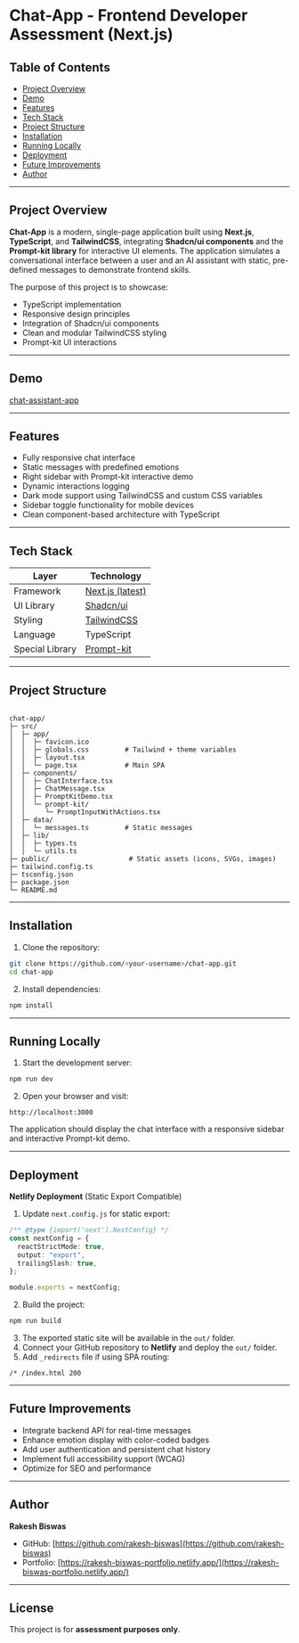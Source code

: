 
# Chat-App - Frontend Developer Assessment (Next.js)


## Table of Contents
- [Project Overview](#project-overview)
- [Demo](#demo)
- [Features](#features)
- [Tech Stack](#tech-stack)
- [Project Structure](#project-structure)
- [Installation](#installation)
- [Running Locally](#running-locally)
- [Deployment](#deployment)
- [Future Improvements](#future-improvements)
- [Author](#author)

---

## Project Overview

**Chat-App** is a modern, single-page application built using **Next.js**, **TypeScript**, and **TailwindCSS**, integrating **Shadcn/ui components** and the **Prompt-kit library** for interactive UI elements. The application simulates a conversational interface between a user and an AI assistant with static, pre-defined messages to demonstrate frontend skills.

The purpose of this project is to showcase:

- TypeScript implementation
- Responsive design principles
- Integration of Shadcn/ui components
- Clean and modular TailwindCSS styling
- Prompt-kit UI interactions

---

## Demo

[chat-assistant-app](https://chat-assistant-app.netlify.app/)

---

## Features

- Fully responsive chat interface
- Static messages with predefined emotions
- Right sidebar with Prompt-kit interactive demo
- Dynamic interactions logging
- Dark mode support using TailwindCSS and custom CSS variables
- Sidebar toggle functionality for mobile devices
- Clean component-based architecture with TypeScript

---

## Tech Stack

| Layer | Technology |
|-------|------------|
| Framework | [Next.js (latest)](https://nextjs.org/) |
| UI Library | [Shadcn/ui](https://ui.shadcn.com/) |
| Styling | [TailwindCSS](https://tailwindcss.com/) |
| Language | TypeScript |
| Special Library | [Prompt-kit](https://www.prompt-kit.com/) |

---

## Project Structure

```

chat-app/
├─ src/
│  ├─ app/
│  │  ├─ favicon.ico
│  │  ├─ globals.css         # Tailwind + theme variables
│  │  ├─ layout.tsx
│  │  └─ page.tsx            # Main SPA
│  ├─ components/
│  │  ├─ ChatInterface.tsx
│  │  ├─ ChatMessage.tsx
│  │  ├─ PromptKitDemo.tsx
│  │  └─ prompt-kit/
│  │     └─ PromptInputWithActions.tsx
│  ├─ data/
│  │  └─ messages.ts         # Static messages
│  ├─ lib/
│  │  ├─ types.ts
│  │  └─ utils.ts
├─ public/                    # Static assets (icons, SVGs, images)
├─ tailwind.config.ts
├─ tsconfig.json
├─ package.json
└─ README.md

````

---

## Installation

1. Clone the repository:

```bash
git clone https://github.com/<your-username>/chat-app.git
cd chat-app
````

2. Install dependencies:

```bash
npm install
```

---

## Running Locally

1. Start the development server:

```bash
npm run dev
```

2. Open your browser and visit:

```
http://localhost:3000
```

The application should display the chat interface with a responsive sidebar and interactive Prompt-kit demo.

---

## Deployment

**Netlify Deployment** (Static Export Compatible)

1. Update `next.config.js` for static export:

```ts
/** @type {import('next').NextConfig} */
const nextConfig = {
  reactStrictMode: true,
  output: "export",
  trailingSlash: true,
};

module.exports = nextConfig;
```

2. Build the project:

```bash
npm run build
```

3. The exported static site will be available in the `out/` folder.
4. Connect your GitHub repository to **Netlify** and deploy the `out/` folder.
5. Add `_redirects` file if using SPA routing:

```
/* /index.html 200
```

---

## Future Improvements

* Integrate backend API for real-time messages
* Enhance emotion display with color-coded badges
* Add user authentication and persistent chat history
* Implement full accessibility support (WCAG)
* Optimize for SEO and performance

---

## Author

**Rakesh Biswas**

* GitHub: [https://github.com/rakesh-biswas](https://github.com/rakesh-biswas)
* Portfolio: [https://rakesh-biswas-portfolio.netlify.app/](https://rakesh-biswas-portfolio.netlify.app/)

---

## License

This project is for **assessment purposes only**.

```


